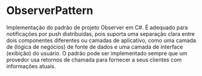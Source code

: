# ObserverPattern
Implementação do padrão de projeto Observer em C#.  É adequado para notificações por push distribuídas, pois suporta uma separação clara entre dois componentes diferentes ou camadas de aplicativo, como uma camada de (lógica de negócios) de fonte de dados e uma camada de interface (exibição) do usuário. O padrão pode ser implementado sempre que um provedor usa retornos de chamada para fornecer a seus clientes com informações atuais.
